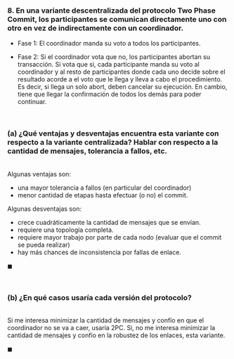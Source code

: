 ### 8. En una variante descentralizada del protocolo Two Phase Commit, los participantes se comunican directamente uno con otro en vez de indirectamente con un coordinador.

- Fase 1: El coordinador manda su voto a todos los participantes.

- Fase 2: Si el coordinador vota que no, los participantes abortan su transacción. Si vota que si, cada participante manda su voto al coordinador y al resto de participantes donde cada uno decide sobre el resultado acorde a el voto que le llega y lleva a cabo el procedimiento. Es decir, si llega un solo abort, deben cancelar su ejecución. En cambio, tiene que llegar la confirmación de todos los demás para poder continuar.

<br>

### (a) ¿Qué ventajas y desventajas encuentra esta variante con respecto a la variante centralizada? Hablar con respecto a la cantidad de mensajes, tolerancia a fallos, etc.

\
Algunas ventajas son:

- una mayor tolerancia a fallos (en particular del coordinador)
- menor cantidad de etapas hasta efectuar (o no) el commit.

Algunas desventajas son:

- crece cuadráticamente la cantidad de mensajes que se envían.
- requiere una topología completa.
- requiere mayor trabajo por parte de cada nodo (evaluar que el commit se pueda realizar)
- hay más chances de inconsistencia por fallas de enlace.

$\blacksquare$


<br>

### (b) ¿En qué casos usaría cada versión del protocolo?

\
Si me interesa minimizar la cantidad de mensajes y confío en que el coordinador no se va a caer, usaría 2PC. Si, no me interesa minimizar la cantidad de mensajes y confío en la robustez de los enlaces, esta variante.
 
$\blacksquare$
